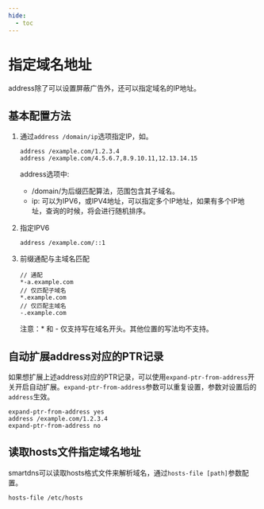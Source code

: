 ```yaml
---
hide:
  - toc
---
```


# 指定域名地址

address除了可以设置屏蔽广告外，还可以指定域名的IP地址。

## 基本配置方法

1. 通过`address /domain/ip`选项指定IP，如。

    ```shell
    address /example.com/1.2.3.4
    address /example.com/4.5.6.7,8.9.10.11,12.13.14.15
    ```

    address选项中:

    * /domain/为后缀匹配算法，范围包含其子域名。
    * ip: 可以为IPV6，或IPV4地址，可以指定多个IP地址，如果有多个IP地址，查询的时候，将会进行随机排序。

1. 指定IPV6

    ```shell
    address /example.com/::1
    ```

1. 前缀通配与主域名匹配

    ```shell
    // 通配
    *-a.example.com 
    // 仅匹配子域名
    *.example.com
    // 仅匹配主域名
    -.example.com
    ```

    注意：* 和 - 仅支持写在域名开头。其他位置的写法均不支持。

## 自动扩展address对应的PTR记录

如果想扩展上述address对应的PTR记录，可以使用`expand-ptr-from-address`开关开启自动扩展。`expand-ptr-from-address`参数可以重复设置，参数对设置后的`address`生效。

```shell
expand-ptr-from-address yes
address /example.com/1.2.3.4
expand-ptr-from-address no
```

## 读取hosts文件指定域名地址

smartdns可以读取hosts格式文件来解析域名，通过`hosts-file [path]`参数配置。

```
hosts-file /etc/hosts
```